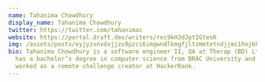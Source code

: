 ```yaml
---
name: Tahanima Chowdhury
display_name: Tahanima Chowdhury
twitter: https://twitter.com/tahanimac
website: https://portal.draft.dev/writers/rec9kH3dJptIGtesK
img: /assets/posts/eyjyzxnvdxjjzv9pzci6imqwndlkmgfjltzmmtetndjjmc1hnjbkltcwmddhzdi2ndfhzsisinr5cguioijzdgf0awnfdxjsiiwidxjsijoiahr0chm6ly9kbc5haxj0ywjszs5jb20vlmf0dgfjag1lbnrzlzg4n2q4zgfiowjiy2fjotfinzq1mtkzotkxzte2zmmzlzq0zdc1ngm5l1rhagfuaw1hlmpwzyj9.webp
bio: Tahanima Chowdhury is a software engineer II, QA at Therap (BD) Ltd. She
  has a bachelor’s degree in computer science from BRAC University and has also
  worked as a remote challenge creator at HackerRank.
---
```

